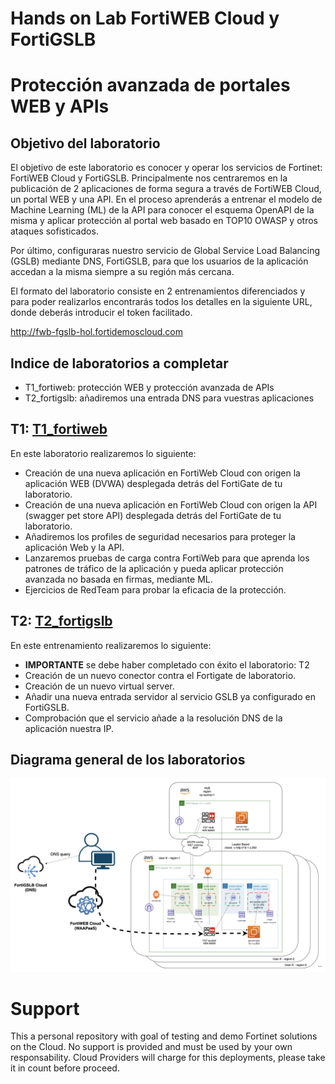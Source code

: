 # Hands on Lab FortiWEB Cloud y FortiGSLB
# Protección avanzada de portales WEB y APIs
## Objetivo del laboratorio
El objetivo de este laboratorio es conocer y operar los servicios de Fortinet: FortiWEB Cloud y FortiGSLB. Principalmente nos centraremos en la publicación de 2 aplicaciones de forma segura a través de FortiWEB Cloud, un portal WEB y una API. En el proceso aprenderás a entrenar el modelo de Machine Learning (ML) de la API para conocer el esquema OpenAPI de la misma y aplicar protección al portal web basado en TOP10 OWASP y otros ataques sofisticados.

Por último, configuraras nuestro servicio de Global Service Load Balancing (GSLB) mediante DNS, FortiGSLB, para que los usuarios de la aplicación accedan a la misma siempre a su región más cercana. 

El formato del laboratorio consiste en 2 entrenamientos diferenciados y para poder realizarlos encontrarás todos los detalles en la siguiente URL, donde deberás introducir el token facilitado.

http://fwb-fgslb-hol.fortidemoscloud.com

## Indice de laboratorios a completar
* T1_fortiweb: protección WEB y protección avanzada de APIs
* T2_fortigslb: añadiremos una entrada DNS para vuestras aplicaciones

## T1: [T1_fortiweb](./T1_fortiweb)

En este laboratorio realizaremos lo siguiente:
- Creación de una nueva aplicación en FortiWeb Cloud con origen la aplicación WEB (DVWA) desplegada detrás del FortiGate de tu laboratorio. 
- Creación de una nueva aplicación en FortiWeb Cloud con origen la API (swagger pet store API) desplegada detrás del FortiGate de tu laboratorio. 
- Añadiremos los profiles de seguridad necesarios para proteger la aplicación Web y la API. 
- Lanzaremos pruebas de carga contra FortiWeb para que aprenda los patrones de tráfico de la aplicación y pueda aplicar protección avanzada no basada en firmas, mediante ML.
- Ejercicios de RedTeam para probar la eficacia de la protección.

## T2: [T2_fortigslb](./T2_fortigslb)

En este entrenamiento realizaremos lo siguiente:
- **IMPORTANTE** se debe haber completado con éxito el laboratorio: T2
- Creación de un nuevo conector contra el Fortigate de laboratorio.
- Creación de un nuevo virtual server.
- Añadir una nueva entrada servidor al servicio GSLB ya configurado en FortiGSLB.
- Comprobación que el servicio añade a la resolución DNS de la aplicación nuestra IP.

## Diagrama general de los laboratorios

![architecture overview](images/image0.png)

# Support
This a personal repository with goal of testing and demo Fortinet solutions on the Cloud. No support is provided and must be used by your own responsability. Cloud Providers will charge for this deployments, please take it in count before proceed.

